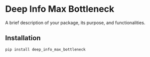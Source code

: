 # Deep Info Max Bottleneck

A brief description of your package, its purpose, and functionalities.

## Installation

```bash
pip install deep_info_max_bottleneck
